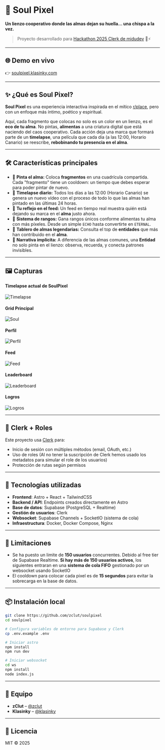 # 🧬 Soul Pixel

**Un lienzo cooperativo donde las almas dejan su huella... una chispa a la vez.**

> Proyecto desarrollado para [Hackathon 2025 Clerk de midudev](https://github.com/midudev/hackaton-clerk-2025) 🧠⚡

---

## 🌐 Demo en vivo

👉 [soulpixel.klasinky.com](https://soulpixel.klasinky.com)

---

## ✨ ¿Qué es Soul Pixel?

**Soul Pixel** es una experiencia interactiva inspirada en el mítico [r/place](https://en.wikipedia.org/wiki/Place_(Reddit)), pero con un enfoque más íntimo, poético y espiritual.

Aquí, cada fragmento que colocas no solo es un color en un lienzo, es el **eco de tu alma**. No pintas, **alimentas** a una criatura digital que está naciendo del caos cooperativo. Cada acción deja una marca que formará parte de un **timelapse**, una película que cada dia (a las 12:00, Horario Canario) se reescribe, **rebobinando tu presencia en el alma**.

---

## 🛠️ Características principales

- 🎨 **Pinta el alma:** Coloca **fragmentos** en una cuadrícula compartida. Cada "fragmento" tiene un cooldown: un tiempo que debes esperar para poder pintar de nuevo.
- 🔄 **Timelapse diario:** Todos los días a las 12:00 (Horario Canario) se genera un nuevo vídeo con el proceso de todo lo que las almas han pintado en las últimas 24 horas.
- 🙌 **Tu reflejo en el feed:** Un feed en tiempo real muestra quién está dejando su marca en el **alma** justo ahora.
- 🧱 **Sistema de rangos:** Gana rangos únicos conforme alimentas tu alma con más píxeles. Desde un simple `ECHO` hasta convertirte en `ETERNAL`.
- 🧠 **Tablero de almas legendarias:** Consulta el top de **entidades** que más han contribuido en el **alma**.
- 👻 **Narrativa implícita:** A diferencia de las almas comunes, una **Entidad** no solo pinta en el lienzo: observa, recuerda, y conecta patrones invisibles.

---

## 🖼 Capturas

#### Timelapse actual de SoulPixel

![Timelapse](https://github.com/user-attachments/assets/21cd7050-1f96-45cc-b8fb-4bf33dbdbc21)

#### Grid Principal

![Soul](/images/soul.png)  

#### Perfil

![Perfil](/images/profile.png) 

#### Feed

![Feed](/images/feed.png) 


#### Leaderboard

![Leaderboard](/images/leaderboard.png) 


#### Logros

![Logros](/images/logros.png) 

---

## 🔐 Clerk + Roles

Este proyecto usa [Clerk](https://clerk.com) para:

- Inicio de sesión con múltiples métodos (email, OAuth, etc.)
- Uso de roles (Al no tener la suscripción de Clerk hemos usado los metadatos para simular el role de los usuarios)
- Protección de rutas según permisos

---

## 💠 Tecnologías utilizadas

* **Frontend**: Astro + React + TailwindCSS
* **Backend / API**: Endpoints creados directamente en Astro
* **Base de datos**: Supabase (PostgreSQL + Realtime)
* **Gestión de usuarios**: Clerk
* **Websocket**: Supabase Channels + SocketIO (sistema de cola)
* **Infraestructura**: Docker, Docker Compose, Nginx

---

## 🔧 Limitaciones

- Se ha puesto un limite de **150 usuarios** concurrentes. Debido al free tier de Supabase Realtime. **Si hay más de 150 usuarios activos**, los siguientes entraran en una **sistema de cola FIFO** gestionado por un websocket usando SocketIO
- El cooldown para colocar cada pixel es de **15 segundos** para evitar la sobrecarga en la base de datos. 

---

## 📦 Instalación local

```bash
git clone https://github.com/zclut/soulpixel
cd soulpixel

# Configura variables de entorno para Supabase y Clerk
cp .env.example .env

# Iniciar astro
npm install
npm run dev

# Iniciar websocket
cd ws
npm install
node index.js
```

---

## 🤝 Equipo

* **zClut** – [@zclut](https://github.com/zclut)
* **Klasinky** – [@klasinky](https://github.com/klasinky)


---

## 📜 Licencia

MIT © 2025
